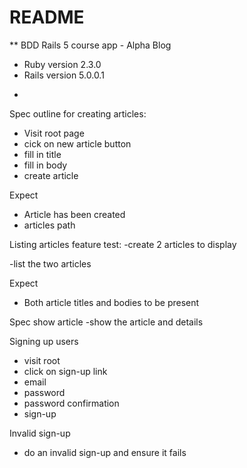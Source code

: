 # README

** BDD Rails 5 course app - Alpha Blog
* Ruby version 2.3.0
* Rails version 5.0.0.1

-

Spec outline for creating articles:
- Visit root page
- cick on new article button
- fill in title
- fill in body
- create article

Expect
- Article has been created
- articles path

Listing articles feature test:
-create 2 articles to display

-list the two articles

Expect
- Both article titles and bodies to be present

Spec show article
-show the article and details

Signing up users
- visit root
- click on sign-up link
- email
- password
- password confirmation
- sign-up 

Invalid sign-up
- do an invalid sign-up and ensure it fails